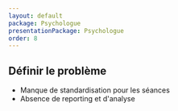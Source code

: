 ```yaml
---
layout: default
package: Psychologue
presentationPackage: Psychologue
order: 8
---
```

## Définir le problème

- Manque de standardisation pour les séances
- Absence de reporting et d'analyse

<!-- new slide -->